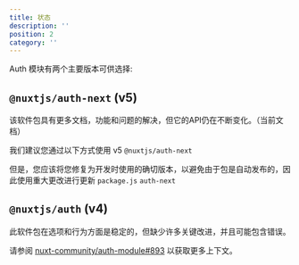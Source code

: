 ```yaml
---
title: 状态
description: ''
position: 2
category: ''
---
```


Auth 模块有两个主要版本可供选择:



## `@nuxtjs/auth-next` (v5)

该软件包具有更多文档，功能和问题的解决，但它的API仍在不断变化。（当前文档）

我们建议您通过以下方式使用 v5 `@nuxtjs/auth-next`

但是，您应该将您修复为开发时使用的确切版本，以避免由于包是自动发布的，因此使用重大更改进行更新 `package.js` `auth-next`

## `@nuxtjs/auth` (v4)

此软件包在选项和行为方面是稳定的，但缺少许多关键改进，并且可能包含错误。

请参阅 [nuxt-community/auth-module#893](https://github.com/nuxt-community/auth-module/issues/893) 以获取更多上下文。
